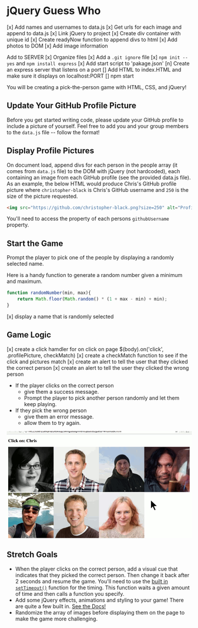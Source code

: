 # jQuery Guess Who

[x] Add names and usernames to data.js
[x] Get urls for each image and append to data.js
[x] Link jQuery to project 
[x] Create div container with unique id
[x] Create readyNow function to append divs to html
[x] Add photos to DOM
[x] Add image information 

Add to SERVER
[x] Organize files
[x] Add a `.git ignore` file
[x] `npm init --yes` and `npm install express`
[x] Add start script to 'pakage.json'
[n] Create an express server that listens on a port
[] Add HTML to index.HTML and make sure it displays on localhost:PORT
[] npm start

You will be creating a pick-the-person game with HTML, CSS, and jQuery!

## Update Your GitHub Profile Picture
Before you get started writing code, please update your GitHub profile to include a picture of yourself. Feel free to add you and your group members to the `data.js` file -- follow the format!

## Display Profile Pictures
On document load, append divs for each person in the people array (it comes from `data.js` file) to the DOM with jQuery (not hardcoded), each containing an image from each GitHub profile (see the provided data.js file). As an example, the below HTML would produce Chris's GitHub profile picture where `christopher-black` is Chris's GitHub username and `250` is the size of the picture requested.

```HTML
<img src="https://github.com/christopher-black.png?size=250" alt="Profile image of Chris">
```
You'll need to access the property of each persons `githubUsername` property.


## Start the Game

Prompt the player to pick one of the people by displaying a randomly selected name.

Here is a handy function to generate a random number given a minimum and maximum.

```JavaScript
function randomNumber(min, max){
    return Math.floor(Math.random() * (1 + max - min) + min);
}
```

[x] display a name that is randomly selected

## Game Logic

[x] create a click hamdler for on click on page $(body).on('click', .profilePicture, checkMatch)
[x] create a checkMatch function to see if the click and pictures match
[x] create an alert to tell the user that they clicked the correct person
[x] create an alert to tell the user they clicked the wrong person

- If the player clicks on the correct person
    - give them a success message.
    - Prompt the player to pick another person randomly and let them keep playing.
- If they pick the wrong person
    - give them an error message.
    - allow them to try again.

![example.gif](example.gif)

## Stretch Goals

- When the player clicks on the correct person, add a visual cue that indicates that they picked the correct person. Then change it back after 2 seconds and resume the game. You'll need to use the [built in `setTimeout()`](https://developer.mozilla.org/en-US/docs/Web/API/WindowTimers/setTimeout) function for the timing. This function waits a given amount of time and then calls a function you specify.
- Add some jQuery effects, animations and styling to your game! There are quite a few built in. [See the Docs!](https://api.jquery.com/category/effects/)
- Randomize the array of images before displaying them on the page to make the game more challenging.
